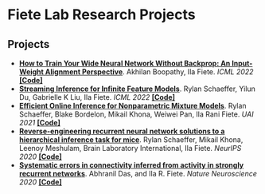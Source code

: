 # Fiete Lab Research Projects

## Projects
* [**How to Train Your Wide Neural Network Without Backprop: An Input-Weight Alignment Perspective**](https://arxiv.org/pdf/2106.08453.pdf). Akhilan Boopathy, Ila Fiete. *ICML 2022* [**[Code]**](https://github.com/FieteLab/Wide-Network-Alignment)
* [**Streaming Inference for Infinite Feature Models**](https://proceedings.mlr.press/v162/schaeffer22a.html). Rylan Schaeffer, Yilun Du, Gabrielle K Liu, Ila Fiete. *ICML 2022* [**[Code]**](https://github.com/FieteLab/FieteLab-RIBP)
* [**Efficient Online Inference for Nonparametric Mixture Models**](https://proceedings.mlr.press/v161/schaeffer21a.html). Rylan Schaeffer, Blake Bordelon, Mikail Khona, Weiwei Pan, Ila Rani Fiete. *UAI 2021* [**[Code]**](https://github.com/FieteLab/FieteLab-RCRP)
* [**Reverse-engineering recurrent neural network solutions to a hierarchical inference task for mice**](https://proceedings.neurips.cc/paper/2020/file/30f0641c041f03d94e95a76b9d8bd58f-Paper.pdf). Rylan Schaeffer, Mikail Khona, Leenoy Meshulam, Brain Laboratory International, Ila Fiete. *NeurIPS 2020* [**[Code]**](https://github.com/FieteLab/NeurIPS-2020-Reverse-Engineering-RNNs)
* [**Systematic errors in connectivity inferred from activity in strongly recurrent networks**](https://www.nature.com/articles/s41593-020-0699-2). Abhranil Das, and Ila R. Fiete. *Nature Neuroscience 2020* [**[Code]**](https://github.com/abhranildas/neural-circuit-inference)

